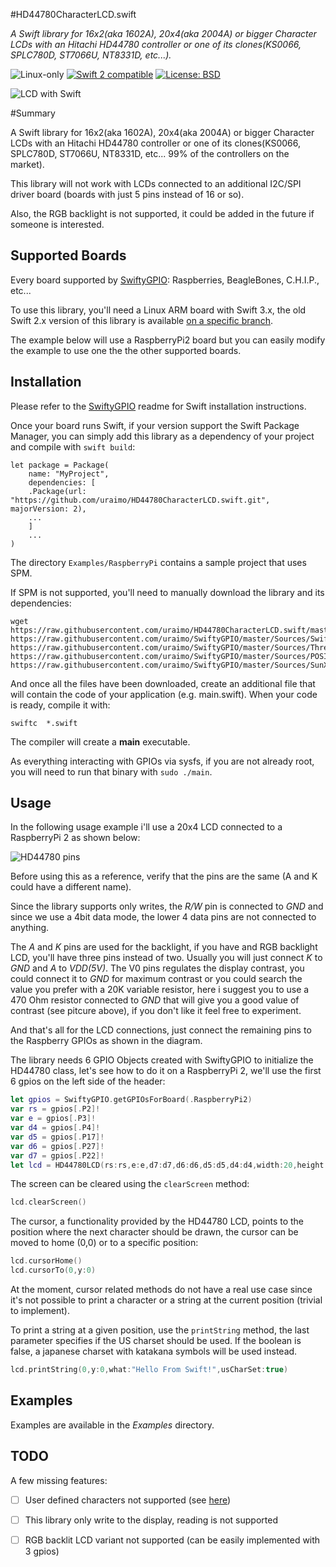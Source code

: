 #HD44780CharacterLCD.swift

*A Swift library for 16x2(aka 1602A), 20x4(aka 2004A) or bigger Character LCDs with an Hitachi HD44780 controller or one of its clones(KS0066, SPLC780D, ST7066U, NT8331D, etc...).*

<p>
<img src="https://img.shields.io/badge/os-linux-green.svg?style=flat" alt="Linux-only" />
<a href="https://developer.apple.com/swift"><img src="https://img.shields.io/badge/swift3-compatible-4BC51D.svg?style=flat" alt="Swift 2 compatible" /></a>
<a href="https://raw.githubusercontent.com/uraimo/HD44780CharacterLCD.swift/master/LICENSE"><img src="http://img.shields.io/badge/license-BSD-blue.svg?style=flat" alt="License: BSD" /></a>
</p>
 
![LCD with Swift](https://raw.githubusercontent.com/uraimo/HD44780CharacterLCD.swift/master/imgs/lcd.jpg)


#Summary

A Swift library for 16x2(aka 1602A), 20x4(aka 2004A) or bigger Character LCDs with an Hitachi HD44780 controller or one of its clones(KS0066, SPLC780D, ST7066U, NT8331D, etc... 99% of the controllers on the market).

This library will not work with LCDs connected to an additional I2C/SPI driver board (boards with just 5 pins instead of 16 or so). 

Also, the RGB backlight is not supported, it could be added in the future if someone is interested. 

## Supported Boards

Every board supported by [SwiftyGPIO](https://github.com/uraimo/SwiftyGPIO): Raspberries, BeagleBones, C.H.I.P., etc...

To use this library, you'll need a Linux ARM board with Swift 3.x, the old Swift 2.x version of this library is available [on a specific branch](https://github.com/uraimo/HD44780CharacterLCD.swift/tree/swift2).

The example below will use a RaspberryPi2 board but you can easily modify the example to use one the the other supported boards.
 
## Installation


Please refer to the [SwiftyGPIO](https://github.com/uraimo/SwiftyGPIO) readme for Swift installation instructions.

Once your board runs Swift, if your version support the Swift Package Manager, you can simply add this library as a dependency of your project and compile with `swift build`:

	let package = Package(
	    name: "MyProject",
	    dependencies: [
		.Package(url: "https://github.com/uraimo/HD44780CharacterLCD.swift.git", majorVersion: 2),
		...
	    ]
	    ...
	) 

The directory `Examples/RaspberryPi` contains a sample project that uses SPM.

If SPM is not supported, you'll need to manually download the library and its dependencies: 

    wget https://raw.githubusercontent.com/uraimo/HD44780CharacterLCD.swift/master/Sources/HD44780CharacterLCD.swift https://raw.githubusercontent.com/uraimo/SwiftyGPIO/master/Sources/SwiftyGPIO.swift https://raw.githubusercontent.com/uraimo/SwiftyGPIO/master/Sources/Thread.swift https://raw.githubusercontent.com/uraimo/SwiftyGPIO/master/Sources/POSIXError.swift https://raw.githubusercontent.com/uraimo/SwiftyGPIO/master/Sources/SunXi.swift


And once all the files have been downloaded, create an additional file that will contain the code of your application (e.g. main.swift). When your code is ready, compile it with:

    swiftc  *.swift

The compiler will create a **main** executable.

As everything interacting with GPIOs via sysfs, if you are not already root, you will need to run that binary with `sudo ./main`.

## Usage 

In the following usage example i'll use a 20x4 LCD connected to a RaspberryPi 2 as shown below:

![HD44780 pins](https://raw.githubusercontent.com/uraimo/HD44780CharacterLCD.swift/master/imgs/hitachilcd.png)

Before using this as a reference, verify that the pins are the same (A and K could have a different name).

Since the library supports only writes, the *R/W* pin is connected to *GND* and since we use a 4bit data mode, the lower 4 data pins are not connected to anything.

The *A* and *K* pins are used for the backlight, if you have and RGB backlight LCD, you'll have three pins instead of two. Usually you will just connect *K* to *GND* and *A* to *VDD(5V)*. The V0 pins regulates the display contrast, you could connect it to *GND* for maximum contrast or you could search the value you prefer with a 20K variable resistor, here i suggest you to use a 470 Ohm resistor connected to *GND* that will give you a good value of contrast (see pitcure above), if you don't like it feel free to experiment.

And that's all for the LCD connections, just connect the remaining pins to the Raspberry GPIOs as shown in the diagram.

The library needs 6 GPIO Objects created with SwiftyGPIO to initialize the HD44780 class, let's see how to do it on a RaspberryPi 2, we'll use the first 6 gpios on the left side of the header:

```swift
let gpios = SwiftyGPIO.getGPIOsForBoard(.RaspberryPi2)
var rs = gpios[.P2]!
var e = gpios[.P3]!
var d4 = gpios[.P4]!
var d5 = gpios[.P17]!
var d6 = gpios[.P27]!
var d7 = gpios[.P22]!
let lcd = HD44780LCD(rs:rs,e:e,d7:d7,d6:d6,d5:d5,d4:d4,width:20,height:4)
```

The screen can be cleared using the `clearScreen` method:
```swift
lcd.clearScreen()
```

The cursor, a functionality provided by the HD44780 LCD, points to the position where the next character should be drawn, the cursor can be moved to home (0,0) or to a specific position:
 
```swift
lcd.cursorHome()
lcd.cursorTo(0,y:0)
```
At the moment, cursor related methods do not have a real use case since it's not possible to print a character or a string at the current position (trivial to implement).

To print a string at a given position, use the `printString` method, the last parameter specifies if the US charset should be used. If the boolean is false, a japanese charset with katakana symbols will be used instead.

```swift
lcd.printString(0,y:0,what:"Hello From Swift!",usCharSet:true)
```

## Examples

Examples are available in the *Examples* directory.


## TODO

A few missing features:

- [ ] User defined characters not supported (see [here](http://www.quinapalus.com/hd44780udg.html))
- [ ] This library only write to the display, reading is not supported
- [ ] RGB backlit LCD variant not supported (can be easily implemented with 3 gpios)

